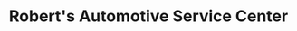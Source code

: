 ---
title: "Robert's Automotive Service Center"
url: /saint-peters/roberts-automotive-service-center/
shop: Autowerkstatt
---